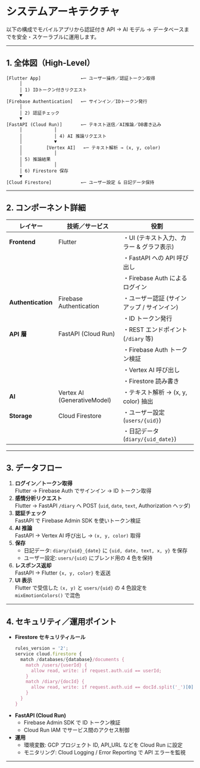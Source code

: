 # システムアーキテクチャ

以下の構成でモバイルアプリから認証付き API → AI モデル → データベースまでを安全・スケーラブルに運用します。

---

## 1. 全体図（High-Level）
```text
[Flutter App]               ←─ ユーザー操作／認証トークン取得
     │
     │ 1) IDトークン付きリクエスト
     ▼
[Firebase Authentication]   ←─ サインイン／IDトークン発行
     │
     │ 2) 認証チェック
     ▼
[FastAPI (Cloud Run)]       ←─ テキスト送信／AI推論／DB書き込み
     │            │
     │            │ 4) AI 推論リクエスト
     │            ▼
     │         [Vertex AI]   ←─ テキスト解析 → (x, y, color)
     │            │
     │ 5) 推論結果
     │            │
     │ 6) Firestore 保存
     ▼
[Cloud Firestore]           ←─ ユーザー設定 & 日記データ保持
```

---

## 2. コンポーネント詳細

| レイヤー            | 技術／サービス                   | 役割                                                  |
|---------------------|---------------------------------|-------------------------------------------------------|
| **Frontend**        | Flutter                         | ・UI (テキスト入力、カラー & グラフ表示)
|                     |                                 | ・FastAPI への API 呼び出し
|                     |                                 | ・Firebase Auth によるログイン                        |
| **Authentication**  | Firebase Authentication         | ・ユーザー認証 (サインアップ / サインイン)
|                     |                                 | ・ID トークン発行                                     |
| **API 層**          | FastAPI (Cloud Run)             | ・REST エンドポイント (`/diary` 等)
|                     |                                 | ・Firebase Auth トークン検証
|                     |                                 | ・Vertex AI 呼び出し
|                     |                                 | ・Firestore 読み書き                                  |
| **AI**              | Vertex AI (GenerativeModel)     | ・テキスト解析 → (x, y, color) 抽出                   |
| **Storage**         | Cloud Firestore                 | ・ユーザー設定 (`users/{uid}`)
|                     |                                 | ・日記データ (`diary/{uid_date}`)                    |

---

## 3. データフロー

1. **ログイン／トークン取得**  
   Flutter → Firebase Auth でサインイン → ID トークン取得  
2. **感情分析リクエスト**  
   Flutter → FastAPI `/diary` へ POST (`uid`, `date`, `text`, Authorization ヘッダ)  
3. **認証チェック**  
   FastAPI で Firebase Admin SDK を使いトークン検証  
4. **AI 推論**  
   FastAPI → Vertex AI 呼び出し → `(x, y, color)` 取得  
5. **保存**  
   - 日記データ: `diary/{uid}_{date}` に `{uid, date, text, x, y}` を保存  
   - ユーザー設定: `users/{uid}` にブレンド用の 4 色を保持  
6. **レスポンス返却**  
   FastAPI → Flutter `{x, y, color}` を返送  
7. **UI 表示**  
   Flutter で受信した `(x, y)` と `users/{uid}` の 4 色設定を `mixEmotionColors()` で混色

---

## 4. セキュリティ／運用ポイント

- **Firestore セキュリティルール**  
  ```js
  rules_version = '2';
  service cloud.firestore {
    match /databases/{database}/documents {
      match /users/{userId} {
        allow read, write: if request.auth.uid == userId;
      }
      match /diary/{docId} {
        allow read, write: if request.auth.uid == docId.split('_')[0];
      }
    }
  }
  ```
- **FastAPI (Cloud Run)**  
  - Firebase Admin SDK で ID トークン検証
  - Cloud Run IAM でサービス間のアクセス制御
- **運用**  
  - 環境変数: GCP プロジェクト ID, API_URL などを Cloud Run に設定  
  - モニタリング: Cloud Logging / Error Reporting で API エラーを監視

---